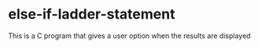 # else-if-ladder-statement
This is a C program that gives a user option when the results are displayed
